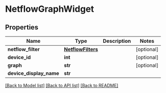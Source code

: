 # NetflowGraphWidget

## Properties
Name | Type | Description | Notes
------------ | ------------- | ------------- | -------------
**netflow_filter** | [**NetflowFilters**](NetflowFilters.md) |  | [optional] 
**device_id** | **int** |  | [optional] 
**graph** | **str** |  | [optional] 
**device_display_name** | **str** |  | 

[[Back to Model list]](../README.md#documentation-for-models) [[Back to API list]](../README.md#documentation-for-api-endpoints) [[Back to README]](../README.md)


